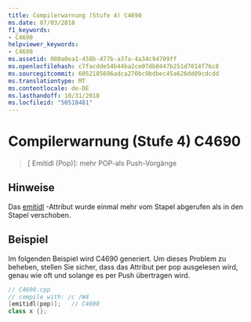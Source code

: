 ```yaml
---
title: Compilerwarnung (Stufe 4) C4690
ms.date: 07/03/2018
f1_keywords:
- C4690
helpviewer_keywords:
- C4690
ms.assetid: 080a0ea1-458b-477b-a37a-4a34c94709ff
ms.openlocfilehash: c7facdde54b44ba2ce07db0447b251d7014f76c8
ms.sourcegitcommit: 6052185696adca270bc9bdbec45a626dd89cdcdd
ms.translationtype: MT
ms.contentlocale: de-DE
ms.lasthandoff: 10/31/2018
ms.locfileid: "50518481"
---
```

# <a name="compiler-warning-level-4-c4690"></a>Compilerwarnung (Stufe 4) C4690

> \[ Emitidl (Pop)]: mehr POP-als Push-Vorgänge

## <a name="remarks"></a>Hinweise

Das [emitidl](../../windows/emitidl.md) -Attribut wurde einmal mehr vom Stapel abgerufen als in den Stapel verschoben.

## <a name="example"></a>Beispiel

Im folgenden Beispiel wird C4690 generiert. Um dieses Problem zu beheben, stellen Sie sicher, dass das Attribut per pop ausgelesen wird, genau wie oft und solange es per Push übertragen wird.

```cpp
// C4690.cpp
// compile with: /c /W4
[emitidl(pop)];   // C4690
class x {};
```
